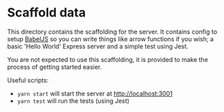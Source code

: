 # Scaffold data

This directory contains the scaffolding for the server. It contains config to setup [BabelJS](https://babeljs.io) so you can write things like arrow functions if you wish; a basic 'Hello World' Express server and a simple test using Jest.

You are not expected to use this scaffolding, it is provided to make the process of getting started easier.

Useful scripts:

- `yarn start` will start the server at [http://localhost:3001](http://localhost:3001)
- `yarn test` will run the tests (using Jest)
